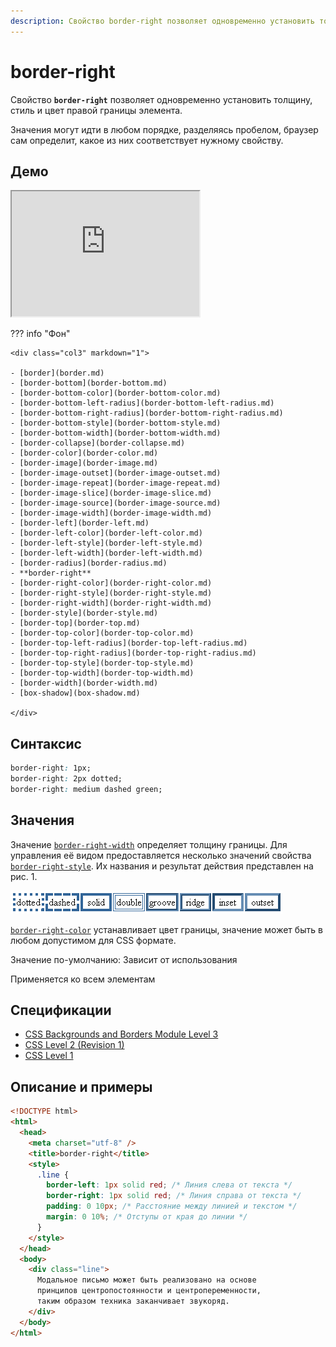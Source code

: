 ```yaml
---
description: Свойство border-right позволяет одновременно установить толщину, стиль и цвет правой границы элемента
---
```


# border-right

Свойство **`border-right`** позволяет одновременно установить толщину, стиль и цвет правой границы элемента.

Значения могут идти в любом порядке, разделяясь пробелом, браузер сам определит, какое из них соответствует нужному свойству.

## Демо

<iframe class="interactive is-default-height" height="200" src="https://interactive-examples.mdn.mozilla.net/pages/css/border-right.html" title="MDN Web Docs Interactive Example" loading="lazy" data-readystate="complete"></iframe>

??? info "Фон"

    <div class="col3" markdown="1">

    - [border](border.md)
    - [border-bottom](border-bottom.md)
    - [border-bottom-color](border-bottom-color.md)
    - [border-bottom-left-radius](border-bottom-left-radius.md)
    - [border-bottom-right-radius](border-bottom-right-radius.md)
    - [border-bottom-style](border-bottom-style.md)
    - [border-bottom-width](border-bottom-width.md)
    - [border-collapse](border-collapse.md)
    - [border-color](border-color.md)
    - [border-image](border-image.md)
    - [border-image-outset](border-image-outset.md)
    - [border-image-repeat](border-image-repeat.md)
    - [border-image-slice](border-image-slice.md)
    - [border-image-source](border-image-source.md)
    - [border-image-width](border-image-width.md)
    - [border-left](border-left.md)
    - [border-left-color](border-left-color.md)
    - [border-left-style](border-left-style.md)
    - [border-left-width](border-left-width.md)
    - [border-radius](border-radius.md)
    - **border-right**
    - [border-right-color](border-right-color.md)
    - [border-right-style](border-right-style.md)
    - [border-right-width](border-right-width.md)
    - [border-style](border-style.md)
    - [border-top](border-top.md)
    - [border-top-color](border-top-color.md)
    - [border-top-left-radius](border-top-left-radius.md)
    - [border-top-right-radius](border-top-right-radius.md)
    - [border-top-style](border-top-style.md)
    - [border-top-width](border-top-width.md)
    - [border-width](border-width.md)
    - [box-shadow](box-shadow.md)

    </div>

## Синтаксис

```css
border-right: 1px;
border-right: 2px dotted;
border-right: medium dashed green;
```

## Значения

Значение [`border-right-width`](border-right-width.md) определяет толщину границы. Для управления её видом предоставляется несколько значений свойства [`border-right-style`](border-right-style.md). Их названия и результат действия представлен на рис. 1.

![Рис.1. Стили рамок](border_style_4.png)

[`border-right-color`](border-right-color.md) устанавливает цвет границы, значение может быть в любом допустимом для CSS формате.

Значение по-умолчанию: Зависит от использования

Применяется ко всем элементам

## Спецификации

- [CSS Backgrounds and Borders Module Level 3](http://dev.w3.org/csswg/css3-background/#border-right)
- [CSS Level 2 (Revision 1)](http://www.w3.org/TR/CSS2/box.html#propdef-border-right)
- [CSS Level 1](http://www.w3.org/TR/CSS1/#border-right)

## Описание и примеры

```html
<!DOCTYPE html>
<html>
  <head>
    <meta charset="utf-8" />
    <title>border-right</title>
    <style>
      .line {
        border-left: 1px solid red; /* Линия слева от текста */
        border-right: 1px solid red; /* Линия справа от текста */
        padding: 0 10px; /* Расстояние между линией и текстом */
        margin: 0 10%; /* Отступы от края до линии */
      }
    </style>
  </head>
  <body>
    <div class="line">
      Модальное письмо может быть реализовано на основе
      принципов центропостоянности и центропеременности,
      таким образом техника заканчивает звукоряд.
    </div>
  </body>
</html>
```
